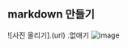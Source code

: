 ## markdown 만들기
![사진 올리기].(url) .없애기
![image](https://user-images.githubusercontent.com/81370878/192134955-8d7139c2-79c2-4f4c-8342-2fb560b4100c.png)
